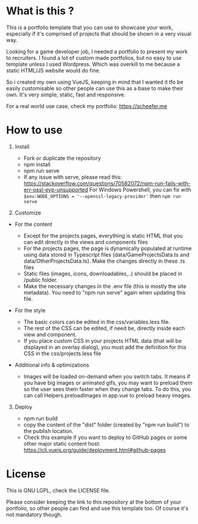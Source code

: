 # What is this ?

This is a portfolio template that you can use to showcase your work, especially if it's comprised of projects that should be shown in a very visual way.

Looking for a game developer job, I needed a portfolio to present my work to recruiters. I found a lot of custom made portfolios, but no easy to use template unless I used Wordpress. Which was overkill to me because a static HTML/JS website would do fine.

So i created my own using VueJS, keeping in mind that I wanted it tfo be easily customisable so other people can use this as a base to make their own. It's very simple, static, fast and responsive.

For a real world use case, check my portfolio: https://scheefer.me

# How to use

1. Install

   - Fork or duplicate the repository
   - npm install
   - npm run serve
   - If any issue with serve, please read this: https://stackoverflow.com/questions/70582072/npm-run-fails-with-err-ossl-evp-unsupported For Windows Powershell, you can fix with `$env:NODE_OPTIONS = '--openssl-legacy-provider'` then `npm run serve`

2. Customize

- For the content

  - Except for the projects pages, everything is static HTML that you can edit directly in the views and components files
  - For the projects pages, the page is dynamically populated at runtime using data stored in Typescript files (data/GameProjectsData.ts and data/OtherProjectsData.ts). Make the changes directly in these .ts files
  - Static files (images, icons, downloadables,..) should be placed in /public folder.
  - Make the necessary changes in the .env file (this is mostly the site metadata). You need to "npm run serve" again when updating this file.

- For the style

  - The basic colors can be edited in the css/variables.less file.
  - The rest of the CSS can be edited, if need be, directly inside each view and component.
  - If you place custom CSS in your projects HTML data (that will be displayed in an overlay dialog), you must add the definition for this CSS in the css/projects.less file

- Additional info & optimizations
  - Images will be loaded on-demand when you switch tabs. It means if you have big images or animated gifs, you may want to preload them so the user sees them faster when they change tabs. To do this, you can call Helpers.preloadImages in app.vue to preload heavy images.

3. Deploy

   - npm run build
   - copy the content of the "dist" folder (created by "npm run build") to the publish location.
   - Check this example if you want to deploy to GitHub pages or some other major static content host: https://cli.vuejs.org/guide/deployment.html#github-pages

# License

This is GNU LGPL, check the LICENSE file.

Please consider keeping the link to this repository at the bottom of your portfolio, so other people can find and use this template too. Of course it's not mandatory though.
